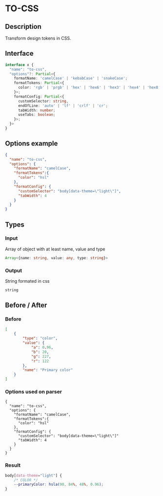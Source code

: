 # TO-CSS

## Description

Transform design tokens in CSS.

## Interface 
```ts
interface x {
  "name": "to-css",
  "options"?: Partial<{
    formatName: 'camelCase' | 'kebabCase' | 'snakeCase';
    formatTokens: Partial<{
      color: 'rgb' | 'prgb' | 'hex' | 'hex6' | 'hex3' | 'hex4' | 'hex8' | 'name' | 'hsl' | 'hsv';
    }>;
    formatConfig: Partial<{
      customSelector: string,
      endOfLine: 'auto' | 'lf' | 'crlf' | 'cr';
      tabWidth: number;
      useTabs: boolean;
    }>;
  }>
}
```

## Options example
```json
{
  "name": "to-css",
  "options": {
    "formatName": "camelCase",
    "formatTokens":{
      "color": "hsl"
    },
    "formatConfig": {
      "customSelector": "body[data-theme=\"light\"]",
      "tabWidth": 4
    }
  }
}
```

## Types

### Input

Array of object with at least name, value and type

```ts
Array<{name: string, value: any, type: string}>
```

### Output

String formated in css

```ts
string
```

## Before / After

### Before

```json
[
    {
        "type": "color",
        "value": {
            "a": 0.96,
            "b": 20,
            "g": 227,
            "r": 122
        },
        "name": "Primary color"
    }
]
```

### Options used on parser

```
{
  "name": "to-css",
  "options": {
    "formatName": "camelCase",
    "formatTokens":{
      "color": "hsl"
    },
    "formatConfig": {
      "customSelector": "body[data-theme=\"light\"]"
      "tabWidth": 4
    }
  }
}
```

### Result

```css
body[data-theme="light"] {
    /* COLOR */
    --primaryColor: hsla(90, 84%, 48%, 0.96);
}
```
